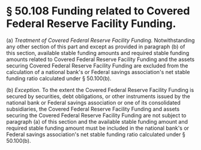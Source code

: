 # § 50.108   Funding related to Covered Federal Reserve Facility Funding.

(a) *Treatment of Covered Federal Reserve Facility Funding.* Notwithstanding any other section of this part and except as provided in paragraph (b) of this section, available stable funding amounts and required stable funding amounts related to Covered Federal Reserve Facility Funding and the assets securing Covered Federal Reserve Facility Funding are excluded from the calculation of a national bank's or Federal savings association's net stable funding ratio calculated under § 50.100(b).


(b) *Exception.* To the extent the Covered Federal Reserve Facility Funding is secured by securities, debt obligations, or other instruments issued by the national bank or Federal savings association or one of its consolidated subsidiaries, the Covered Federal Reserve Facility Funding and assets securing the Covered Federal Reserve Facility Funding are not subject to paragraph (a) of this section and the available stable funding amount and required stable funding amount must be included in the national bank's or Federal savings association's net stable funding ratio calculated under § 50.100(b).




